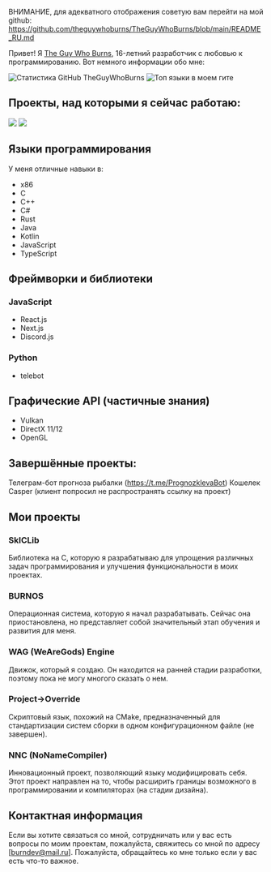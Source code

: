 ВНИМАНИЕ, для адекватного отображения советую вам перейти на мой github: https://github.com/theguywhoburns/TheGuyWhoBurns/blob/main/README_RU.md

Привет! Я [The Guy Who Burns](https://github.com/theguywhoburns), 16-летний разработчик с любовью к программированию. Вот немного информации обо мне:

![Статистика GitHub TheGuyWhoBurns](https://github-readme-stats.vercel.app/api?username=theguywhoburns)
![Топ языки в моем гите](https://github-readme-stats.vercel.app/api/top-langs/?username=theguywhoburns)

## Проекты, над которыми я сейчас работаю:
![](https://github-readme-stats.vercel.app/api/pin/?username=theguywhoburns&repo=Project-Override)
![](https://github-readme-stats.vercel.app/api/pin/?username=theguywhoburns&repo=NNC)

## Языки программирования
У меня отличные навыки в:
- x86
- C
- C++
- C#
- Rust
- Java
- Kotlin
- JavaScript
- TypeScript
## Фреймворки и библиотеки
### JavaScript
- React.js
- Next.js
- Discord.js
### Python
- telebot
## Графические API (частичные знания)
- Vulkan
- DirectX 11/12
- OpenGL
## Завершённые проекты:
Телеграм-бот прогноза рыбалки (https://t.me/PrognozklevaBot)
Кошелек Casper (клиент попросил не распространять ссылку на проект)
## Мои проекты
### SklCLib
Библиотека на C, которую я разрабатываю для упрощения различных задач программирования и улучшения функциональности в моих проектах.

### BURNOS
Операционная система, которую я начал разрабатывать. Сейчас она приостановлена, но представляет собой значительный этап обучения и развития для меня.

### WAG (WeAreGods) Engine
Движок, который я создаю. Он находится на ранней стадии разработки, поэтому пока не могу многого сказать о нем.

### Project->Override
Скриптовый язык, похожий на CMake, предназначенный для стандартизации систем сборки в одном конфигурационном файле (не завершен).

### NNC (NoNameCompiler)
Инновационный проект, позволяющий языку модифицировать себя. Этот проект направлен на то, чтобы расширить границы возможного в программировании и компиляторах (на стадии дизайна).

## Контактная информация
Если вы хотите связаться со мной, сотрудничать или у вас есть вопросы по моим проектам, пожалуйста, свяжитесь со мной по адресу [burndev@mail.ru]. Пожалуйста, обращайтесь ко мне только если у вас есть что-то важное.